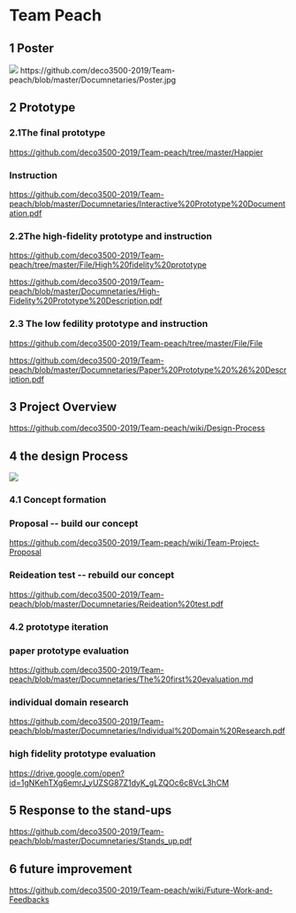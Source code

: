 # Team Peach

## 1 Poster
<img src="https://i.imgur.com/p963IZV.jpg">
https://github.com/deco3500-2019/Team-peach/blob/master/Documnetaries/Poster.jpg

## 2 Prototype
### 2.1The final prototype
https://github.com/deco3500-2019/Team-peach/tree/master/Happier
### Instruction
https://github.com/deco3500-2019/Team-peach/blob/master/Documnetaries/Interactive%20Prototype%20Documentation.pdf
### 2.2The high-fidelity prototype and instruction
https://github.com/deco3500-2019/Team-peach/tree/master/File/High%20fidelity%20prototype

https://github.com/deco3500-2019/Team-peach/blob/master/Documnetaries/High-Fidelity%20Prototype%20Description.pdf
### 2.3 The low fedility prototype and instruction

https://github.com/deco3500-2019/Team-peach/tree/master/File/File

https://github.com/deco3500-2019/Team-peach/blob/master/Documnetaries/Paper%20Prototype%20%26%20Description.pdf


## 3 Project Overview
https://github.com/deco3500-2019/Team-peach/wiki/Design-Process

## 4 the design Process

![](https://lh6.googleusercontent.com/v0FYzMThUNrLkBAfQLB2M0myyRHDg9dl3z0Y-LxD3XpTO6ljJerbQhks9XBeIvb5xq7iXn5Ojm2qci2H_WXazKjYUb7bXOF1TOLakQtVoCNxDDU6gUnNQDP8E-5IVTh6rI11w9x1)

### 4.1 Concept formation
### Proposal -- build our concept
https://github.com/deco3500-2019/Team-peach/wiki/Team-Project-Proposal
### Reideation test -- rebuild our concept
https://github.com/deco3500-2019/Team-peach/blob/master/Documnetaries/Reideation%20test.pdf

### 4.2 prototype iteration

### paper prototype evaluation
https://github.com/deco3500-2019/Team-peach/blob/master/Documnetaries/The%20first%20evaluation.md

### individual domain research
https://github.com/deco3500-2019/Team-peach/blob/master/Documnetaries/Individual%20Domain%20Research.pdf

### high fidelity prototype evaluation

https://drive.google.com/open?id=1gNKehTXg6emrJ_yUZSG87Z1dyK_gLZQOc6c8VcL3hCM


## 5 Response to the stand-ups
https://github.com/deco3500-2019/Team-peach/blob/master/Documnetaries/Stands_up.pdf

## 6 future improvement
https://github.com/deco3500-2019/Team-peach/wiki/Future-Work-and-Feedbacks





